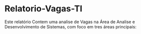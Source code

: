 # Relatorio-Vagas-TI
Este relatório Contem uma analise de Vagas na Área de Analise e Desenvolvimento de Sistemas, com foco em tres áreas principais: 
